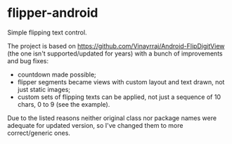 # flipper-android
Simple flipping text control.

The project is based on https://github.com/Vinayrraj/Android-FlipDigitView (the one isn't supported/updated for years) with a bunch of improvements and bug fixes:
- countdown made possible;
- flipper segments became views with custom layout and text drawn, not just static images;
- custom sets of flipping texts can be applied, not just a sequence of 10 chars, 0 to 9 (see the example).

Due to the listed reasons neither original class nor package names were adequate for updated version, so I've changed them to more correct/generic ones.
